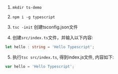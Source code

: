 1. `mkdir ts-demo`

2. `npm i -g typescript`

3. `tsc -init` 创建tsconfig.json文件

4. 创建`src/index.ts`文件，并输入以下内容:
```typescript
let hello : string = 'Hello Typescript';
```

5. 执行`tsc src/index.ts`, 得到index.js文件, 内容如下:
```js
var hello = 'Hello Typescript';
```